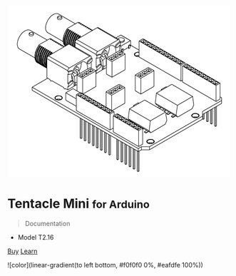 ![logo](_media/tentacle_t2_drawing.png)

# Tentacle Mini <small>for Arduino</small>

> Documentation

* Model T2.16

[Buy](https://www.whiteboxes.ch/shop/tentacle-mini/)
[Learn](#introduction)


<!-- background image -->

<!-- ![](_media/tentacle_t1.png) -->

<!-- background color -->

<!--![color](#f0f0f0)-->
![color](linear-gradient(to left bottom, #f0f0f0 0%, #eafdfe 100%))
